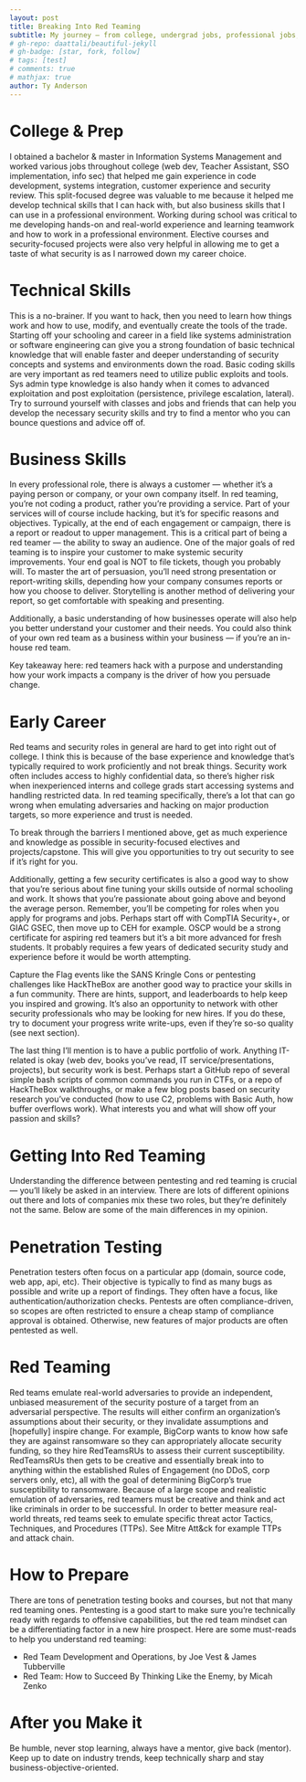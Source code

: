 ```yaml
---
layout: post
title: Breaking Into Red Teaming
subtitle: My journey — from college, undergrad jobs, professional jobs, then finally the Red Team
# gh-repo: daattali/beautiful-jekyll
# gh-badge: [star, fork, follow]
# tags: [test]
# comments: true
# mathjax: true
author: Ty Anderson
---
```


# College & Prep

I obtained a bachelor & master in Information Systems Management and worked various jobs throughout college (web dev, Teacher Assistant, SSO implementation, info sec) that helped me gain experience in code development, systems integration, customer experience and security review. This split-focused degree was valuable to me because it helped me develop technical skills that I can hack with, but also business skills that I can use in a professional environment. Working during school was critical to me developing hands-on and real-world experience and learning teamwork and how to work in a professional environment. Elective courses and security-focused projects were also very helpful in allowing me to get a taste of what security is as I narrowed down my career choice.

# Technical Skills

This is a no-brainer. If you want to hack, then you need to learn how things work and how to use, modify, and eventually create the tools of the trade. Starting off your schooling and career in a field like systems administration or software engineering can give you a strong foundation of basic technical knowledge that will enable faster and deeper understanding of security concepts and systems and environments down the road. Basic coding skills are very important as red teamers need to utilize public exploits and tools. Sys admin type knowledge is also handy when it comes to advanced exploitation and post exploitation (persistence, privilege escalation, lateral). Try to surround yourself with classes and jobs and friends that can help you develop the necessary security skills and try to find a mentor who you can bounce questions and advice off of.

# Business Skills

In every professional role, there is always a customer — whether it’s a paying person or company, or your own company itself. In red teaming, you’re not coding a product, rather you’re providing a service. Part of your services will of course include hacking, but it’s for specific reasons and objectives. Typically, at the end of each engagement or campaign, there is a report or readout to upper management. This is a critical part of being a red teamer — the ability to sway an audience. One of the major goals of red teaming is to inspire your customer to make systemic security improvements. Your end goal is NOT to file tickets, though you probably will. To master the art of persuasion, you’ll need strong presentation or report-writing skills, depending how your company consumes reports or how you choose to deliver. Storytelling is another method of delivering your report, so get comfortable with speaking and presenting.

Additionally, a basic understanding of how businesses operate will also help you better understand your customer and their needs. You could also think of your own red team as a business within your business — if you’re an in-house red team.

Key takeaway here: red teamers hack with a purpose and understanding how your work impacts a company is the driver of how you persuade change.

# Early Career

Red teams and security roles in general are hard to get into right out of college. I think this is because of the base experience and knowledge that’s typically required to work proficiently and not break things. Security work often includes access to highly confidential data, so there’s higher risk when inexperienced interns and college grads start accessing systems and handling restricted data. In red teaming specifically, there’s a lot that can go wrong when emulating adversaries and hacking on major production targets, so more experience and trust is needed.

To break through the barriers I mentioned above, get as much experience and knowledge as possible in security-focused electives and projects/capstone. This will give you opportunities to try out security to see if it’s right for you.

Additionally, getting a few security certificates is also a good way to show that you’re serious about fine tuning your skills outside of normal schooling and work. It shows that you’re passionate about going above and beyond the average person. Remember, you’ll be competing for roles when you apply for programs and jobs. Perhaps start off with CompTIA Security+, or GIAC GSEC, then move up to CEH for example. OSCP would be a strong certificate for aspiring red teamers but it’s a bit more advanced for fresh students. It probably requires a few years of dedicated security study and experience before it would be worth attempting.

Capture the Flag events like the SANS Kringle Cons or pentesting challenges like HackTheBox are another good way to practice your skills in a fun community. There are hints, support, and leaderboards to help keep you inspired and growing. It’s also an opportunity to network with other security professionals who may be looking for new hires. If you do these, try to document your progress write write-ups, even if they’re so-so quality (see next section).

The last thing I’ll mention is to have a public portfolio of work. Anything IT-related is okay (web dev, books you’ve read, IT service/presentations, projects), but security work is best. Perhaps start a GitHub repo of several simple bash scripts of common commands you run in CTFs, or a repo of HackTheBox walkthroughs, or make a few blog posts based on security research you’ve conducted (how to use C2, problems with Basic Auth, how buffer overflows work). What interests you and what will show off your passion and skills?

# Getting Into Red Teaming

Understanding the difference between pentesting and red teaming is crucial — you’ll likely be asked in an interview. There are lots of different opinions out there and lots of companies mix these two roles, but they’re definitely not the same. Below are some of the main differences in my opinion.

# Penetration Testing

Penetration testers often focus on a particular app (domain, source code, web app, api, etc). Their objective is typically to find as many bugs as possible and write up a report of findings. They often have a focus, like authentication/authorization checks. Pentests are often compliance-driven, so scopes are often restricted to ensure a cheap stamp of compliance approval is obtained. Otherwise, new features of major products are often pentested as well.

# Red Teaming

Red teams emulate real-world adversaries to provide an independent, unbiased measurement of the security posture of a target from an adversarial perspective. The results will either confirm an organization’s assumptions about their security, or they invalidate assumptions and [hopefully] inspire change. For example, BigCorp wants to know how safe they are against ransomware so they can appropriately allocate security funding, so they hire RedTeamsRUs to assess their current susceptibility. RedTeamsRUs then gets to be creative and essentially break into to anything within the established Rules of Engagement (no DDoS, corp servers only, etc), all with the goal of determining BigCorp’s true susceptibility to ransomware. Because of a large scope and realistic emulation of adversaries, red teamers must be creative and think and act like criminals in order to be successful. In order to better measure real-world threats, red teams seek to emulate specific threat actor Tactics, Techniques, and Procedures (TTPs). See Mitre Att&ck for example TTPs and attack chain.

# How to Prepare

There are tons of penetration testing books and courses, but not that many red teaming ones. Pentesting is a good start to make sure you’re technically ready with regards to offensive capabilities, but the red team mindset can be a differentiating factor in a new hire prospect. Here are some must-reads to help you understand red teaming:

- Red Team Development and Operations, by Joe Vest & James Tubberville
- Red Team: How to Succeed By Thinking Like the Enemy, by Micah Zenko

# After you Make it

Be humble, never stop learning, always have a mentor, give back (mentor). Keep up to date on industry trends, keep technically sharp and stay business-objective-oriented.
